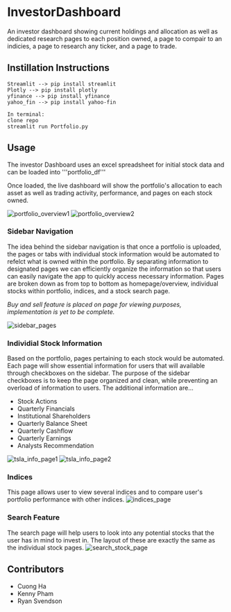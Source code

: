 # InvestorDashboard

An investor dashboard showing current holdings and allocation as well as dedicated research pages to each position owned, a page to compair to an indicies, a page to research any ticker, and a page to trade. 

## Instillation Instructions

    Streamlit --> pip install streamlit
    Plotly --> pip install plotly
    yfinance --> pip install yfinance
    yahoo_fin --> pip install yahoo-fin
    
    In terminal:
    clone repo
    streamlit run Portfolio.py

## Usage

The investor Dashboard uses an excel spreadsheet for initial stock data and can be loaded into '''portfolio_df'''

Once loaded, the live dashboard will show the portfolio's allocation to each asset as well as trading activity, performance, and pages on each stock owned. 

![portfolio_overview1](https://user-images.githubusercontent.com/61864923/211941578-d3437a71-8305-428a-807e-deac90b167ba.png)
![portfolio_overview2](https://user-images.githubusercontent.com/61864923/211941635-2ea18ea1-b3be-4072-bafd-71ecf9e442f2.png)

### Sidebar Navigation
The idea behind the sidebar navigation is that once a portfolio is uploaded, the pages or tabs with individual stock information would be automated to refelct what is owned within the portfolio. By separating information to designated pages we can efficiently organize the information so that users can easily navigate the app to quickly access necessary information. Pages are broken down as from top to bottom as homepage/overview, individual stocks within portfolio, indices, and a stock search page.

*Buy and sell feature is placed on page for viewing purposes, implementation is yet to be complete.*

![sidebar_pages](https://user-images.githubusercontent.com/61864923/211941814-4101c0d1-5068-4522-92f5-098a15365c3c.png)

### Individial Stock Information
Based on the portfolio, pages pertaining to each stock would be automated. Each page will show essential information for users that will available through checkboxes on the sidebar. The purpose of the sidebar checkboxes is to keep the page organized and clean, while preventing an overload of information to users. The additional information are...
- Stock Actions
- Quarterly Financials
- Institutional Shareholders
- Quarterly Balance Sheet
- Quarterly Cashflow
- Quarterly Earnings
- Analysts Recommendation

![tsla_info_page1](https://user-images.githubusercontent.com/61864923/211941863-6e86da91-4d7e-4fbd-9cd7-e07cd34822b3.png)
![tsla_info_page2](https://user-images.githubusercontent.com/61864923/211941867-beda9051-192b-4711-ae99-2755c07099c7.png)

### Indices 
This page allows user to view several indices and to compare user's portfolio performance with other indices.
![indices_page](https://user-images.githubusercontent.com/61864923/211941888-b18ae6a6-cfd8-42fe-a94f-83fc753b9dfc.png)

### Search Feature
The search page will help users to look into any potential stocks that the user has in mind to invest in. The layout of these are exactly the same as the individual stock pages.
![search_stock_page](https://user-images.githubusercontent.com/61864923/211941898-b15c0b89-8dd5-4065-bf69-ef132e07aa1f.png)



## Contributors

* Cuong Ha
* Kenny Pham
* Ryan Svendson
